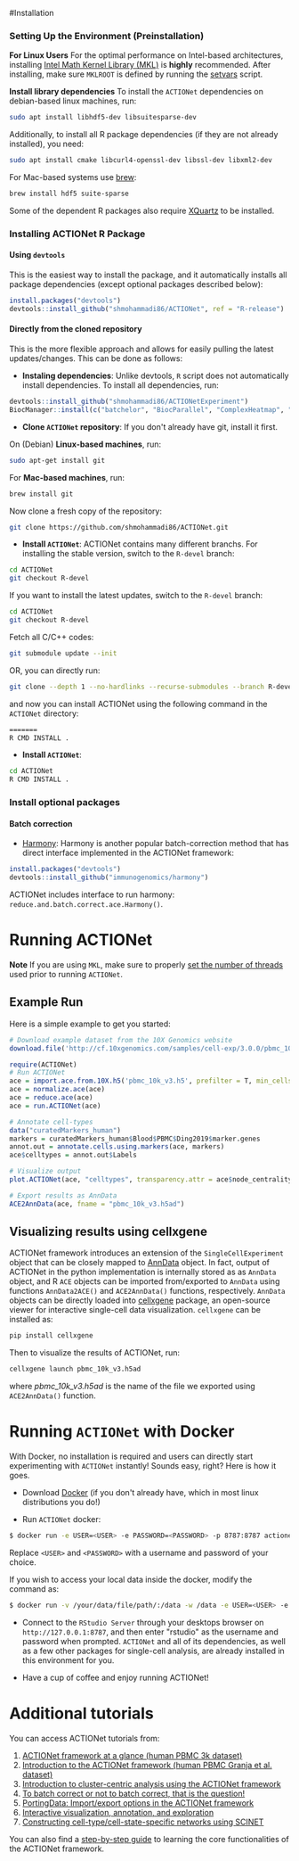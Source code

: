 #Installation

### Setting Up the Environment (Preinstallation)

**For Linux Users**
For the optimal performance on Intel-based architectures, installing [Intel Math Kernel Library (MKL)](https://software.intel.com/content/www/us/en/develop/articles/intel-math-kernel-library-intel-mkl-2020-install-guide.html) is **highly** recommended. After installing, make sure `MKLROOT` is defined by running the [setvars](https://software.intel.com/content/www/us/en/develop/documentation/using-configuration-file-for-setvars-sh/top.html) script.

**Install library dependencies**
To install the `ACTIONet` dependencies on debian-based linux machines, run:

```bash
sudo apt install libhdf5-dev libsuitesparse-dev
```

Additionally, to install all R package dependencies (if they are not already installed), you need:

```bash
sudo apt install cmake libcurl4-openssl-dev libssl-dev libxml2-dev 
```

For Mac-based systems use [brew](https://brew.sh/):

```bash
brew install hdf5 suite-sparse
```

Some of the dependent R packages also require [XQuartz](https://www.xquartz.org) to be installed.

### Installing ACTIONet R Package

#### Using `devtools`

This is the easiest way to install the package, and it automatically installs all package dependencies (except optional packages described below):

```r
install.packages("devtools")
devtools::install_github("shmohammadi86/ACTIONet", ref = "R-release")

```

#### Directly from the cloned repository

This is the more flexible approach and allows for easily pulling the latest updates/changes. This can be done as follows:

- **Instaling dependencies**: Unlike devtools, `R` script does not automatically install dependencies. To install all dependencies, run:

```r
devtools::install_github("shmohammadi86/ACTIONetExperiment")
BiocManager::install(c("batchelor", "BiocParallel", "ComplexHeatmap", "ggplot2", "ggpubr", "ggrepel", "gplots", "grid", "hdf5r", "Matrix", "matrixStats", "pals", "plotly", "RColorBrewer", "Rcpp", "RcppArmadillo", "seriation", "SingleCellExperiment"),ask=F)
```

- **Clone `ACTIONet` repository**:
  If you don't already have git, install it first.

On (Debian) **Linux-based machines**, run:

```bash
sudo apt-get install git
```

For **Mac-based machines**, run:

```bash
brew install git
```

Now clone a fresh copy of the repository:

```bash
git clone https://github.com/shmohammadi86/ACTIONet.git
```

- **Install `ACTIONet`**:
  ACTIONet contains many different branchs. For installing the stable version, switch to the `R-devel` branch:

```bash
cd ACTIONet
git checkout R-devel
```

If you want to install the latest updates, switch to the `R-devel` branch:

```bash
cd ACTIONet
git checkout R-devel
```

Fetch all C/C++ codes:

```bash
git submodule update --init
```

OR, you can directly run:

```bash
git clone --depth 1 --no-hardlinks --recurse-submodules --branch R-devel https://github.com/shmohammadi86/ACTIONet.git ACTIONet
```

and now you can install ACTIONet using the following command in the `ACTIONet` directory:

```bash
=======
R CMD INSTALL .
```

- **Install `ACTIONet`**:

```bash
cd ACTIONet
R CMD INSTALL .
```

### Install optional packages

#### Batch correction

- [Harmony](https://github.com/immunogenomics/harmony): Harmony is another popular batch-correction method that has direct interface implemented in the ACTIONet framework:

```r
install.packages("devtools")
devtools::install_github("immunogenomics/harmony")
```

ACTIONet includes interface to run harmony: `reduce.and.batch.correct.ace.Harmony()`.

# Running ACTIONet

**Note** If you are using `MKL`, make sure to properly [set the number of threads](https://software.intel.com/content/www/us/en/develop/documentation/mkl-macos-developer-guide/top/managing-performance-and-memory/improving-performance-with-threading/techniques-to-set-the-number-of-threads.html) used prior to running `ACTIONet`.

## Example Run

Here is a simple example to get you started:

```r
# Download example dataset from the 10X Genomics website
download.file('http://cf.10xgenomics.com/samples/cell-exp/3.0.0/pbmc_10k_v3/pbmc_10k_v3_filtered_feature_bc_matrix.h5', 'pbmc_10k_v3.h5')

require(ACTIONet)
# Run ACTIONet
ace = import.ace.from.10X.h5('pbmc_10k_v3.h5', prefilter = T, min_cells_per_feat = 0.01, min_feats_per_cell = 1000)
ace = normalize.ace(ace)
ace = reduce.ace(ace)
ace = run.ACTIONet(ace)

# Annotate cell-types
data("curatedMarkers_human")
markers = curatedMarkers_human$Blood$PBMC$Ding2019$marker.genes
annot.out = annotate.cells.using.markers(ace, markers)
ace$celltypes = annot.out$Labels

# Visualize output
plot.ACTIONet(ace, "celltypes", transparency.attr = ace$node_centrality)

# Export results as AnnData
ACE2AnnData(ace, fname = "pbmc_10k_v3.h5ad")
```

## Visualizing results using cellxgene

ACTIONet framework introduces an extension of the `SingleCellExperiment` object that can be closely mapped to [AnnData](https://anndata.readthedocs.io/en/stable/index.html) object. In fact, output of ACTIONet in the python implementation is internally stored as as `AnnData` object, and R `ACE` objects can be imported from/exported to `AnnData` using functions `AnnData2ACE()` and `ACE2AnnData()` functions, respectively. `AnnData` objects can be directly loaded into [cellxgene](https://github.com/chanzuckerberg/cellxgene) package, an open-source viewer for interactive single-cell data visualization. `cellxgene` can be installed as:

```bash
pip install cellxgene

```

Then to visualize the results of ACTIONet, run:

```bash
cellxgene launch pbmc_10k_v3.h5ad
```

where _pbmc_10k_v3.h5ad_ is the name of the file we exported using `ACE2AnnData()` function.

# Running `ACTIONet` with Docker

With Docker, no installation is required and users can directly start experimenting with `ACTIONet` instantly! Sounds easy, right? Here is how it goes.

- Download [Docker](https://store.docker.com/search?offering=community&type=edition) (if you don't already have, which in most linux distributions you do!)

- Run `ACTIONet` docker:

```bash
$ docker run -e USER=<USER> -e PASSWORD=<PASSWORD> -p 8787:8787 actionet/actionet:mini
```

Replace `<USER>` and `<PASSWORD>` with a username and password of your choice.

If you wish to access your local data inside the docker, modify the command as:

```bash
$ docker run -v /your/data/file/path/:/data -w /data -e USER=<USER> -e PASSWORD=<PASSWORD> -p 8787:8787 actionet/actionet:mini
```

- Connect to the `RStudio Server` through your desktops browser on `http://127.0.0.1:8787`, and then enter "rstudio" as the username and password when prompted. `ACTIONet` and all of its dependencies, as well as a few other packages for single-cell analysis, are already installed in this environment for you.

- Have a cup of coffee and enjoy running ACTIONet!

# Additional tutorials

You can access ACTIONet tutorials from:

1. [ACTIONet framework at a glance (human PBMC 3k dataset)](http://compbio.mit.edu/ACTIONet/tutorials/mini_intro.html)
2. [Introduction to the ACTIONet framework (human PBMC Granja et al. dataset)](http://compbio.mit.edu/ACTIONet/tutorials/intro.html)
3. [Introduction to cluster-centric analysis using the ACTIONet framework](http://compbio.mit.edu/ACTIONet/tutorials/clustering.html)
4. [To batch correct or not to batch correct, that is the question!](http://compbio.mit.edu/ACTIONet/tutorials/batch.html)
5. [PortingData: Import/export options in the ACTIONet framework](http://compbio.mit.edu/ACTIONet/tutorials/porting_data.html)
6. [Interactive visualization, annotation, and exploration](http://compbio.mit.edu/ACTIONet/tutorials/annotation.html)
7. [Constructing cell-type/cell-state-specific networks using SCINET](http://compbio.mit.edu/ACTIONet/tutorials/scinet.html)

You can also find a [step-by-step guide](http://compbio.mit.edu/ACTIONet/tutorials/guide.html) to learning the core functionalities of the ACTIONet framework.
